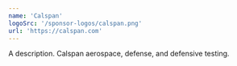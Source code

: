 ```yaml
---
name: 'Calspan'
logoSrc: '/sponsor-logos/calspan.png'
url: 'https://calspan.com'
---
```

A description. Calspan aerospace, defense, and defensive testing.